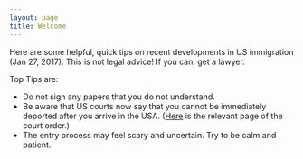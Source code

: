 ```yaml
---
layout: page
title: Welcome
---
```


Here are some helpful, quick tips on recent developments in US immigration (Jan 27, 2017).  This is not legal advice!  If you can, get a lawyer.

Top Tips are:

* Do not sign any papers that you do not understand.
* Be aware that US courts now say that you cannot be immediately deported after you arrive in the USA.  ([Here][page] is the relevant page of the court order.)
* The entry process may feel scary and uncertain.  Try to be calm and patient.  

[page]: https://github.com/usawelcome/usawelcome.github.io/blob/master/orderPage2.png
